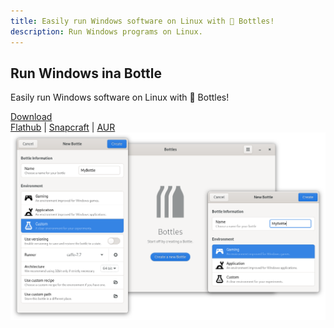 ```yaml
---
title: Easily run Windows software on Linux with 🍷 Bottles!
description: Run Windows programs on Linux.
---
```


<section class="hero">
  <div class="container">
    <h1 class="animate__animated animate__fadeIn">Run Windows in<strong>a Bottle</strong></h1>
    <p>Easily run Windows software on Linux with 🍷 Bottles!</p>
    <a class="button" href="/download" title="Download Bottles">Download</a>
    <div class="more-links">
      <a href="https://flathub.org/apps/details/com.usebottles.bottles">Flathub</a> | 
      <a href="https://snapcraft.io/bottles">Snapcraft</a> | 
      <a href="https://aur.archlinux.org/packages/bottles/">AUR</a>
    </div>
    <img class="animate__animated animate__fadeInUp" src="https://raw.githubusercontent.com/bottlesdevs/Bottles/master/screenshot.png" />
  </div>
</section>
